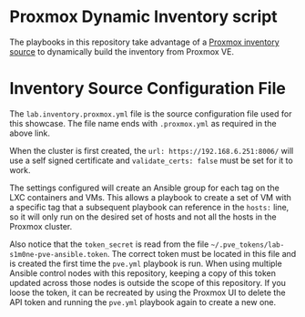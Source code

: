 # Proxmox Dynamic Inventory script

The playbooks in this repository take advantage of a [Proxmox inventory source](https://docs.ansible.com/ansible/latest/collections/community/general/proxmox_inventory.html) to dynamically build the inventory from Proxmox VE.


# Inventory Source Configuration File

The `lab.inventory.proxmox.yml` file is the source configuration file used for this showcase. The file name ends with `.proxmox.yml` as required in the above link.

When the cluster is first created, the `url: https://192.168.6.251:8006/` will use a self signed certificate and `validate_certs: false` must be set for it to work.

The settings configured will create an Ansible group for each tag on the LXC containers and VMs. This allows a playbook to create a set of VM with a specific tag that a subsequent playbook can reference in the `hosts:` line, so it will only run on the desired set of hosts and not all the hosts in the Proxmox cluster.

Also notice that the `token_secret` is read from the file `~/.pve_tokens/lab-s1m0ne-pve-ansible.token`. The correct token must be located in this file and is created the first time the `pve.yml` playbook is run. When using multiple Ansible control nodes with this repository, keeping a copy of this token updated across those nodes is outside the scope of this repository. If you loose the token, it can be recreated by using the Proxmox UI to delete the API token and running the `pve.yml` playbook again to create a new one.
